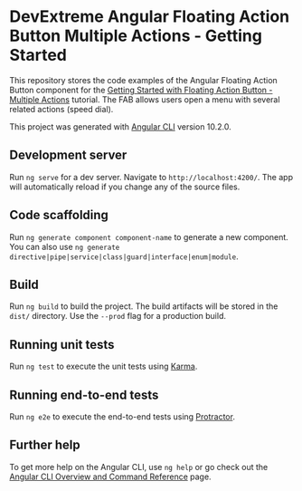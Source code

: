 # DevExtreme Angular Floating Action Button Multiple Actions - Getting Started

This repository stores the code examples of the Angular Floating Action Button component for the [Getting Started with Floating Action Button - Multiple Actions](https://js.devexpress.com/Documentation/Guide/UI_Components/Floating_Action_Button/Getting_Started_with_Floating_Action_Button/#Multiple_Actions_Speed_Dial) tutorial. The FAB allows users open a menu with several related actions (speed dial).

This project was generated with [Angular CLI](https://github.com/angular/angular-cli) version 10.2.0.

## Development server

Run `ng serve` for a dev server. Navigate to `http://localhost:4200/`. The app will automatically reload if you change any of the source files.

## Code scaffolding

Run `ng generate component component-name` to generate a new component. You can also use `ng generate directive|pipe|service|class|guard|interface|enum|module`.

## Build

Run `ng build` to build the project. The build artifacts will be stored in the `dist/` directory. Use the `--prod` flag for a production build.

## Running unit tests

Run `ng test` to execute the unit tests using [Karma](https://karma-runner.github.io).

## Running end-to-end tests

Run `ng e2e` to execute the end-to-end tests using [Protractor](http://www.protractortest.org/).

## Further help

To get more help on the Angular CLI, use `ng help` or go check out the [Angular CLI Overview and Command Reference](https://angular.io/cli) page.

